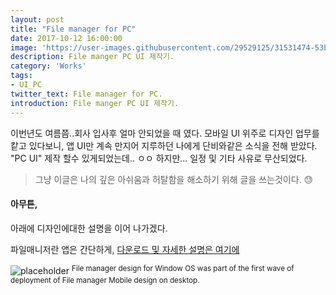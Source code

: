 ```yaml
---
layout: post
title: "File manager for PC"
date: 2017-10-12 16:00:00
image: 'https://user-images.githubusercontent.com/29529125/31531474-53bbd3f2-b022-11e7-8d79-5e5682ed1f1b.jpg'
description: File manger PC UI 제작기.
category: 'Works'
tags:
- UI_PC
twitter_text: File manager for PC.
introduction: File manger PC UI 제작기.
---
```


이번년도 여름쯤..회사 입사후 얼마 안되었을 때 였다. 
모바일 UI 위주로 디자인 업무를 캍고 있다보니, 앱 UI만 계속 만지어 지루하던 나에게 단비와같은 소식을 전해 받았다.
"PC UI" 제작 할수 있게되었는데.. ㅇㅇ 하지만... 일정 및 기타 사유로 무산되었다. 

> 그냥 이글은 나의 깊은 아쉬움과 허탈함을 해소하기 위해 글을 쓰는것이다. 😓

#### 아무튼,
아래에 디자인에대한 설명을 이어 나가겠다. 

파일매니저란 앱은 간단하게, 
[다운로드 및 자세한 설명은 여기에](https://rte4a.app.goo.gl/TYCN)


![placeholder](https://user-images.githubusercontent.com/29529125/31531198-8a1858a0-b020-11e7-920e-7a0c85b48fd1.jpg)
<sup>File manager design for Window OS was part of the first wave of deployment of File manager Mobile design on desktop. </sup>
